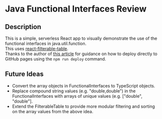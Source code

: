 # Java Functional Interfaces Review

## Description
This is a simple, serverless React app to visually demonstrate the use of the functional interfaces in java.util.function.   
This uses [react-filterable-table](https://github.com/ianwitherow/react-filterable-table).   
Thanks to the author of [this article](https://blog.logrocket.com/deploying-react-apps-github-pages) for guidance on how to deploy directly to GitHub pages using the `npm run deploy` command.

## Future Ideas
- Convert the array objects in FunctionalInterfaces to TypeScript objects.
- Replace compound string values (e.g. "double,double") in the FunctionalInterfaces with arrays of unique values (e.g. \["double", "double"\].
- Extend the FilterableTable to provide more modular filtering and sorting on the array values from the above idea.